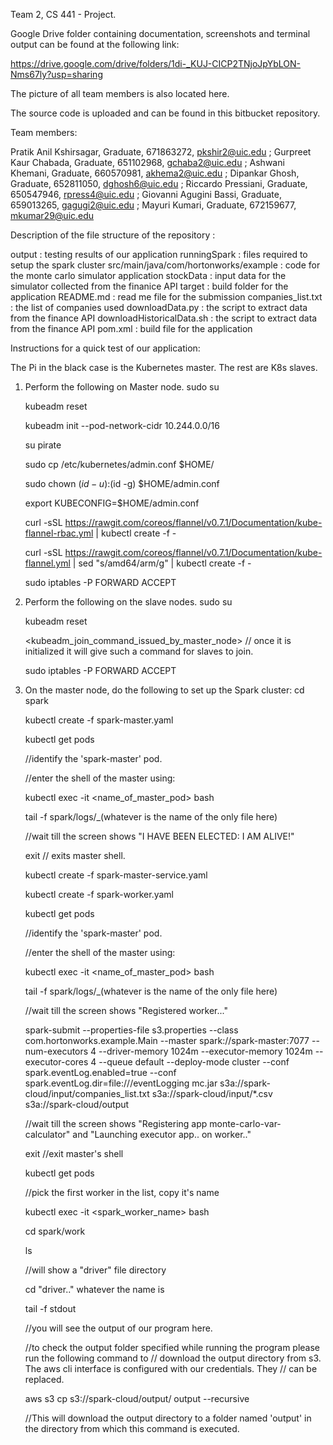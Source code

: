 Team 2, CS 441 - Project.

Google Drive folder containing documentation, screenshots and terminal output can be found at the following link:

https://drive.google.com/drive/folders/1di-_KUJ-CICP2TNjoJpYbLON-Nms67ly?usp=sharing

The picture of all team members is also located here.

The source code is uploaded and can be found in this bitbucket repository.

Team members:

Pratik Anil Kshirsagar, Graduate, 671863272, pkshir2@uic.edu ;
Gurpreet Kaur Chabada, Graduate, 651102968, gchaba2@uic.edu  ;
Ashwani Khemani, Graduate, 660570981, akhema2@uic.edu ;
Dipankar Ghosh, Graduate, 652811050, dghosh6@uic.edu  ;
Riccardo Pressiani, Graduate, 650547946, rpress4@uic.edu ;
Giovanni Agugini Bassi, Graduate, 659013265, gagugi2@uic.edu ;
Mayuri Kumari, Graduate, 672159677, mkumar29@uic.edu 

Description of the file structure of the repository :

output  : testing results of our application 
runningSpark : files required to setup the spark cluster 
src/main/java/com/hortonworks/example : code for the monte carlo simulator application 
stockData :  input data for the simulator collected from the finanice API
target :  build folder for the application 
README.md : read me file for the submission 
companies_list.txt : the list of companies used 
downloadData.py : the script to extract data from the finance API
downloadHistoricalData.sh : the script to extract data from the finance API
pom.xml :  build file for the application 

Instructions for a quick test of our application:

The Pi in the black case is the Kubernetes master. The rest are K8s slaves.

1.	Perform the following on Master node.
	sudo su

	kubeadm reset

	kubeadm init --pod-network-cidr 10.244.0.0/16

	su pirate

	sudo cp /etc/kubernetes/admin.conf $HOME/

	sudo chown $(id -u):$(id -g) $HOME/admin.conf
	
	export KUBECONFIG=$HOME/admin.conf

	curl -sSL https://rawgit.com/coreos/flannel/v0.7.1/Documentation/kube-flannel-rbac.yml | kubectl create -f -

	curl -sSL https://rawgit.com/coreos/flannel/v0.7.1/Documentation/kube-flannel.yml | sed "s/amd64/arm/g" | kubectl create -f -

	sudo iptables -P FORWARD ACCEPT

2.	Perform the following on the slave nodes.
	sudo su

	kubeadm reset

	<kubeadm_join_command_issued_by_master_node> // once it is initialized it will give such a command for slaves to join.

	sudo iptables -P FORWARD ACCEPT

3.	On the master node, do the following to set up the Spark cluster:
	cd spark
	
	kubectl create -f spark-master.yaml
	
	kubectl get pods
	
	//identify the 'spark-master' pod.
	
	//enter the shell of the master using:
	
	kubectl exec -it <name_of_master_pod> bash
	
	tail -f spark/logs/_(whatever is the name of the only file here)
	
	//wait till the screen shows "I HAVE BEEN ELECTED: I AM ALIVE!"
	
	exit // exits master shell.
	
	kubectl create -f spark-master-service.yaml
	
	kubectl create -f spark-worker.yaml
	
	kubectl get pods
	
	//identify the 'spark-master' pod.
	
	//enter the shell of the master using:
	
	kubectl exec -it <name_of_master_pod> bash
	
	tail -f spark/logs/_(whatever is the name of the only file here)
	
	//wait till the screen shows "Registered worker..."
	
	spark-submit --properties-file s3.properties --class com.hortonworks.example.Main --master spark://spark-master:7077 --num-executors 4 --driver-memory 1024m --executor-memory 1024m --executor-cores 4 --queue default --deploy-mode cluster --conf spark.eventLog.enabled=true --conf spark.eventLog.dir=file:///eventLogging mc.jar s3a://spark-cloud/input/companies_list.txt s3a://spark-cloud/input/*.csv s3a://spark-cloud/output
	
	//wait till the screen shows "Registering app monte-carlo-var-calculator" and "Launching executor app.. on worker.."
	
	exit //exit master's shell
	
	kubectl get pods
	
	//pick the first worker in the list, copy it's name
	
	kubectl exec -it <spark_worker_name> bash
	
	cd spark/work
	
	ls
	
	//will show a "driver" file directory
	
	cd "driver.." whatever the name is
	
	tail -f stdout
	
	//you will see the output of our program here.
	
	//to check the output folder specified while running the program please run the following command to 
	// download the output directory from s3. The aws cli interface is configured with our credentials. They 
	// can be replaced.
	
	aws s3 cp s3://spark-cloud/output/ output --recursive
	
	//This will download the output directory to a folder named 'output' in the directory from which this command is executed.
	


